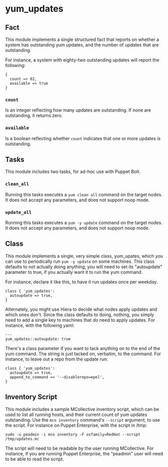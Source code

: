 # yum_updates

## Fact

This module implements a single structured fact that reports on whether a system has outstanding yum updates, and the number of updates that are outstanding.

For instance, a system with eighty-two outstanding updates will report the following:

    {
      count => 82,
      available => true
    }

### `count`

Is an integer reflecting how many updates are outstanding.  If none are outstanding, it returns zero.

### `available`

Is a boolean reflecting whether `count` indicates that one or more updates is outstanding.


## Tasks

This module includes two tasks, for ad-hoc use with Puppet Bolt.

### `clean_all`

Running this tasks executes a `yum clean all` command on the target nodes.  It does not accept any parameters, and does not support noop mode.

### `update_all`

Running this tasks executes a `yum -y update` command on the target nodes.  It does not accept any parameters, and does not support noop mode.


## Class

This module implements a single, very simple class, yum_upates, which you can use to periodically run `yum -y update` on some machines.  This class defaults to not actually doing anything; you will need to set its "autoupdate" parameter to true, if you actually want it to run the yum command.

For instance, declare it like this, to have it run updates once per weekday.

```
class { 'yum_updates':
  autoupdate => true,
}
```

Alternately, you might use Hiera to decide what nodes apply updates and which ones don't.  Since the class defaults to doing, nothing, you simply need to add a single key to machines that *do* need to apply updates.  For instance, with the following yaml:

```
---
yum_updates::autoupdate: true
```

There's a class parameter if you want to tack anything on to the end of the yum command.  The string is just tacked on, verbatim, to the command.  For instance, to leave out a repo from the update run:

```
class { 'yum_updates':
  autoupdate => true,
  append_to_command => '--disablerepo=epel',
}
```


## Inventory Script

This module includes a sample MCollective inventory script, which can be used to list all running hosts, and their current count of yum updates outstanding.  Use the `mco inventory` command's `--script` argument, to use the script.  For instance on Puppet Enterprise, with the script in /tmp:

    sudo -u peadmin -i mco inventory -F osfamily=RedHat --script /tmp/updates.mc

The script will need to be readable by the user running MCollective.  For instance, if you are running Puppet Enterprise, the "peadmin" user will need to be able to read the script.
